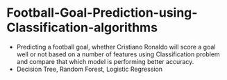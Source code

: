 # Football-Goal-Prediction-using-Classification-algorithms

- Predicting a football goal, whether Cristiano Ronaldo will score a goal well or not based on a number of
features using Classification problem and compare that which model is performing better accuracy.
- Decision Tree, Random Forest, Logistic Regression
